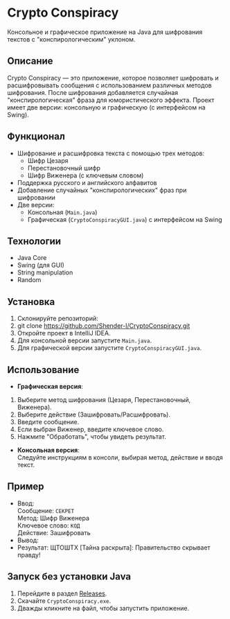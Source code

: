 # Crypto Conspiracy

Консольное и графическое приложение на Java для шифрования текстов с "конспирологическим" уклоном.

## Описание
Crypto Conspiracy — это приложение, которое позволяет шифровать и расшифровывать сообщения с использованием различных методов шифрования. После шифрования добавляется случайная "конспирологическая" фраза для юмористического эффекта. Проект имеет две версии: консольную и графическую (с интерфейсом на Swing).

## Функционал
- Шифрование и расшифровка текста с помощью трех методов:
    - Шифр Цезаря
    - Перестановочный шифр
    - Шифр Виженера (с ключевым словом)
- Поддержка русского и английского алфавитов
- Добавление случайных "конспирологических" фраз при шифровании
- Две версии:
    - Консольная (`Main.java`)
    - Графическая (`CryptoConspiracyGUI.java`) с интерфейсом на Swing

## Технологии
- Java Core
- Swing (для GUI)
- String manipulation
- Random

## Установка
1. Склонируйте репозиторий:
2. git clone https://github.com/Shender-I/CryptoConspiracy.git
2. Откройте проект в IntelliJ IDEA.
3. Для консольной версии запустите `Main.java`.
4. Для графической версии запустите `CryptoConspiracyGUI.java`.

## Использование
- **Графическая версия**:
1. Выберите метод шифрования (Цезаря, Перестановочный, Виженера).
2. Выберите действие (Зашифровать/Расшифровать).
3. Введите сообщение.
4. Если выбран Виженер, введите ключевое слово.
5. Нажмите "Обработать", чтобы увидеть результат.

- **Консольная версия**:  
  Следуйте инструкциям в консоли, выбирая метод, действие и вводя текст.

## Пример
- Ввод:  
  Сообщение: `СЕКРЕТ`  
  Метод: Шифр Виженера  
  Ключевое слово: `КОД`  
  Действие: Зашифровать
- Вывод:
- Результат: ЩТОШТХ
  [Тайна раскрыта]: Правительство скрывает правду!


## Запуск без установки Java
1. Перейдите в раздел [Releases](https://github.com/Shender-I/CryptoConspiracy/releases).
2. Скачайте `CryptoConspiracy.exe`.
3. Дважды кликните на файл, чтобы запустить приложение.